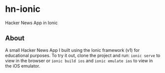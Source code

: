 # hn-ionic
Hacker News App in Ionic

## About
A small Hacker News App I built using the Ionic framework (v1) for educational purposes. To try it out, clone the project and run: `ionic serve` to view in the browser or `ionic build ios` and `ionic emulate ios` to view in the iOS emulator.
